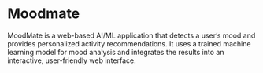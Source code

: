 # Moodmate
MoodMate is a web-based AI/ML application that detects a user’s mood and provides personalized activity recommendations. It uses a trained machine learning model for mood analysis and integrates the results into an interactive, user-friendly web interface.
